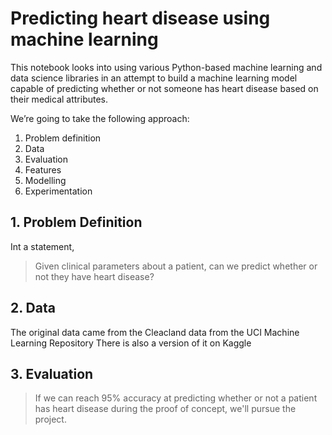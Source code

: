 # Predicting heart disease using machine learning

This notebook looks into using various Python-based machine learning and data science libraries in an attempt to build a machine learning model capable of predicting whether or not someone has heart disease based on their medical attributes.

We’re going to take the following approach:
1.	Problem definition
2.	Data
3.	Evaluation
4.	Features
5.	Modelling
6.	Experimentation

## 1. Problem Definition
Int a statement,
>	Given clinical parameters about a patient, can we predict whether or not they have heart disease?

## 2. Data
The original data came from the Cleacland data from the UCI Machine Learning Repository
There is also a version of it on Kaggle

## 3. Evaluation
> If we can reach 95% accuracy at predicting whether or not a patient has heart disease during the proof of concept, we'll pursue the project.


